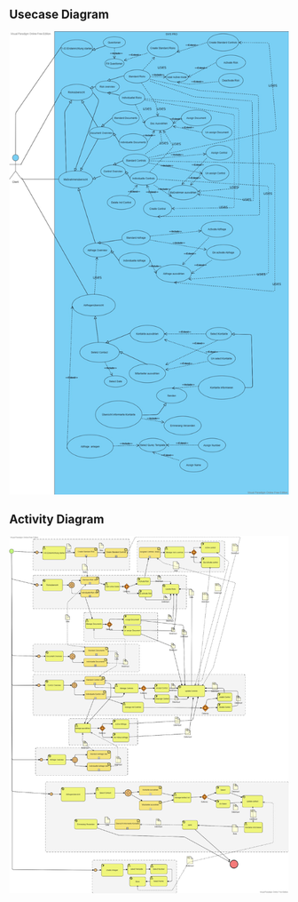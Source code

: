 <br><br>
## Usecase Diagram
![Alt text](usecase.jpg?raw=true "Title")
<br>
## Activity Diagram
![Alt text](activity.jpg?raw=true "Title")